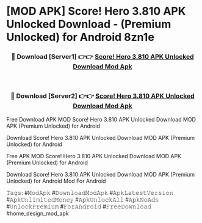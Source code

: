 # [MOD APK] Score! Hero 3.810 APK Unlocked Download - (Premium Unlocked) for Android 8zn1e



<div align="center">
<h3>🔴 Download [Server1] 👉👉 <a href="https://momento.my/?title=Score!_Hero_3.810_APK_Unlocked_Download">Score! Hero 3.810 APK Unlocked Download Mod Apk</a></h3><br>

<h3>🔴 Download [Server2] 👉👉 <a href="https://momento.my/?title=Score!_Hero_3.810_APK_Unlocked_Download">Score! Hero 3.810 APK Unlocked Download Mod Apk</a></h3>
</div>



Free Download APK MOD Score! Hero 3.810 APK Unlocked Download MOD APK (Premium Unlocked) for Android

Download Score! Hero 3.810 APK Unlocked Download MOD APK (Premium Unlocked) for Android

Free APK MOD Score! Hero 3.810 APK Unlocked Download MOD APK (Premium Unlocked) for Android

Download Score! Hero 3.810 APK Unlocked Download MOD APK (Premium Unlocked) for Android Mod For Android

𝚃𝚊𝚐𝚜: #𝙼𝚘𝚍𝙰𝚙𝚔 #𝙳𝚘𝚠𝚗𝚕𝚘𝚊𝚍𝙼𝚘𝚍𝙰𝚙𝚔 #𝙰𝚙𝚔𝙻𝚊𝚝𝚎𝚜𝚝𝚅𝚎𝚛𝚜𝚒𝚘𝚗 #𝙰𝚙𝚔𝚄𝚗𝚕𝚒𝚖𝚒𝚝𝚎𝚍𝙼𝚘𝚗𝚎𝚢 #𝙰𝚙𝚔𝚄𝚗𝚕𝚘𝚌𝚔𝙰𝚕𝚕 #𝙰𝚙𝚔𝙽𝚘𝙰𝚍𝚜 #𝚄𝚗𝚕𝚘𝚌𝚔𝙿𝚛𝚎𝚖𝚒𝚞𝚖 #𝙵𝚘𝚛𝙰𝚗𝚍𝚛𝚘𝚒𝚍 #𝙵𝚛𝚎𝚎𝙳𝚘𝚠𝚗𝚕𝚘𝚊𝚍 #home_design_mod_apk
